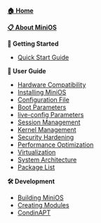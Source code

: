 [**🏠 Home**](https://github.com/minios-linux/minios-live/wiki)

[**📋 About MiniOS**](About-MiniOS.md)

**🚀 Getting Started**
  - [Quick Start Guide](Quick-Start.md)

**📖 User Guide**
  - [Hardware Compatibility](Hardware-Compatibility.md)
  - [Installing MiniOS](Installing-MiniOS.md)
  - [Configuration File](Configuration-File.md)
  - [Boot Parameters](Boot-Parameters.md)
  - [live-config Parameters](live-config.md)
  - [Session Management](Session-Management.md)
  - [Kernel Management](Kernel-Management.md)
  - [Security Hardening](Security-Hardening.md)
  - [Performance Optimization](Performance-Optimization.md)
  - [Virtualization](Virtualization.md)
  - [System Architecture](System-Architecture.md)
  - [Package List](Packages.md)

**🛠️ Development**
  - [Building MiniOS](Building-MiniOS.md)
  - [Creating Modules](Creating-Modules.md)
  - [CondinAPT](CondinAPT.md)